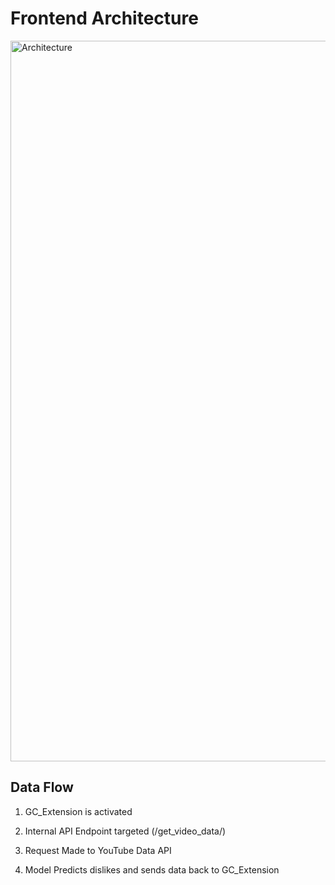 # Frontend Architecture

<img width="1153" alt="Architecture" src="https://github.com/dfong0530/UChat/assets/68403991/2b714fc6-f87d-42eb-916c-9d94e9b2abc6">

## Data Flow

1. GC_Extension is activated

2. Internal API Endpoint targeted (/get_video_data/<videoID>)

3. Request Made to YouTube Data API

4. Model Predicts dislikes and sends data back to GC_Extension